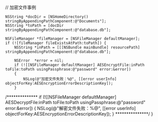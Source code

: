 
// 加密文件事例

    NSString *docDir = [NSHomeDirectory() stringByAppendingPathComponent:@"Documents"];
    NSString *toPath = [docDir stringByAppendingPathComponent:@"database.db"];
    
    NSFileManager *fileManager = [NSFileManager defaultManager];
    if (![fileManager fileExistsAtPath:toPath]) {
        NSString *inPath = [[[NSBundle mainBundle] resourcePath] stringByAppendingPathComponent:@"database.db"];

        NSError  *error = nil;
        if (![[NSFileManager defaultManager] AESEncryptFile:inPath toFile:toPath usingPassphrase:@"password" error:&error])
        {
            NSLog(@"加密文件失败：%@", [[error userInfo] objectForKey:AESEncryptionErrorDescriptionKey]);
        }
/**************
        if (![[NSFileManager defaultManager] AESDecryptFile:inPath toFile:toPath usingPassphrase:@"password" error:&error])
        {
            NSLog(@"解密文件失败：%@", [[error userInfo] objectForKey:AESEncryptionErrorDescriptionKey]);
        }
 ***************/
    }
